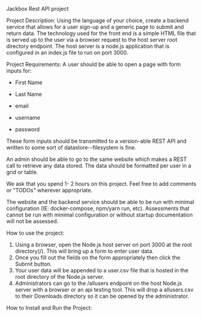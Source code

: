 Jackbox Rest API project

Project Description:
Using the language of your choice, create a backend service that allows for a user sign-up and a generic page to submit and return data.  The technology used for the front end is a simple HTML file that is served up to the user via a browser request to the host server root directory endpoint.  The host server is a node.js application that is configured in an index.js file to run on port 3000.


Project Requirements:
A user should be able to open a page with form inputs for:

- First Name

- Last Name

- email

- username

- password

These form inputs should be transmitted to a version-able REST API and written to some sort of datastore--filesystem is fine.

An admin should be able to go to the same website which makes a REST call to retrieve any data stored. The data should be formatted per user in a grid or table.

We ask that you spend 1- 2 hours on this project. Feel free to add comments or "TODOs" wherever appropriate.

The website and the backend service should be able to be run with minimal configuration (IE: docker-compose, npm/yarn run, etc). Assessments that cannot be run with minimal configuration or without startup documentation will not be assessed.


How to use the project:
1.  Using a browser, open the Node.js host server on port 3000 at the root directory(/).  This will bring up a form to enter user data.  
2.  Once you fill out the fields on the form appropriately then click the Submit button.
3.  Your user data will be appended to a user.csv file that is hosted in the root directory of the Node.js server.
4.  Administrators can go to the /allusers endpoint on the host Node.js server with a browser or an api testing tool.  This will drop a allusers.csv to their Downloads directory so it can be opened by the administrator.


How to Install and Run the Project:


